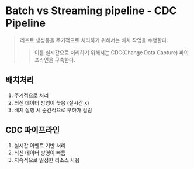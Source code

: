 # Batch vs Streaming pipeline - CDC Pipeline

> 리포트 생성등을 주기적으로 처리하기 위해서는 배치 작업을 수행한다.
>
> > 이를 실시간으로 처리하기 위해서는 CDC(Change Data Capture) 파이프라인을 구축한다.

## 배치처리

1. 주기적으로 처리
2. 최신 데이터 방영이 늦음 (실시간 x)
3. 배치 실행 시 순간적으로 부하가 걸림

## CDC 파이프라인

1. 실시간 이벤트 기반 처리
2. 최신 데이터 방영이 빠름
3. 지속적으로 일정한 리소스 사용
